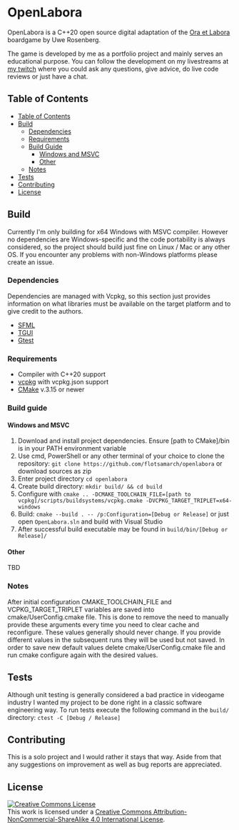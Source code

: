 # OpenLabora
OpenLabora is a C++20 open source digital adaptation of the [Ora et Labora](https://lookout-spiele.de/en/games/ora.html) boardgame by Uwe Rosenberg.

The game is developed by me as a portfolio project and mainly serves an educational purpose.
You can follow the development on my livestreams at [my twitch](https://twitch.tv/panzuschreck) where you could ask any questions, give advice, do live code reviews or just have a chat.

## Table of Contents
* [Table of Contents](#table-of-contents)
* [Build](#build)
  * [Dependencies](#dependencies)
  * [Requirements](#requirements)
  * [Build Guide](#build-guide)
    * [Windows and MSVC](#windows-and-msvc)
    * [Other](#other)
  * [Notes](#notes)
* [Tests](#tests)
* [Contributing](#contributing)
* [License](#license)

## Build
Currently I'm only building for x64 Windows with MSVC compiler. However no dependencies are Windows-specific and the code portability is always considered, so the project should build just fine on Linux / Mac or any other OS. If you encounter any problems with non-Windows platforms please create an issue.

### Dependencies
Dependencies are managed with Vcpkg, so this section just provides information on what libraries must be available on the target platform and to give credit to the authors.
* [SFML](https://github.com/SFML/SFML)
* [TGUI](https://github.com/texus/TGUI)
* [Gtest](https://github.com/google/googletest)

### Requirements
* Compiler with C++20 support
* [vcpkg](https://github.com/microsoft/vcpkg) with vcpkg.json support
* [CMake](https://github.com/Kitware/CMake) v.3.15 or newer

### Build guide

#### Windows and MSVC
1. Download and install project dependencies. Ensure [path to CMake]/bin is in your PATH environment variable
2. Use cmd, PowerShell or any other terminal of your choice to clone the repository:
`git clone https://github.com/flotsamarch/openlabora` or download sources as zip
3. Enter project directory `cd openlabora`
3. Create build directory: `mkdir build/ && cd build`
4. Configure with `cmake .. -DCMAKE_TOOLCHAIN_FILE=[path to vcpkg]/scripts/buildsystems/vcpkg.cmake -DVCPKG_TARGET_TRIPLET=x64-windows`
5. Build: `cmake --build . -- /p:Configuration=[Debug or Release]` or just open `OpenLabora.sln` and build with Visual Studio
6. After successful build executable may be found in `build/bin/[Debug or Release]/`

#### Other
TBD

### Notes
After initial configuration CMAKE_TOOLCHAIN_FILE and VCPKG_TARGET_TRIPLET variables are saved into cmake/UserConfig.cmake file. This is done to remove the need to manually provide these arguments every time you need to clear cache and reconfigure. These values generally should never change. If you provide different values in the subsequent runs they will be used but not saved. In order to save new default values delete cmake/UserConfig.cmake file and run cmake configure again with the desired values.

## Tests
Although unit testing is generally considered a bad practice in videogame industry I wanted my project to be done right in a classic software engineering way. To run tests execute the following command in the `build/` directory:
`ctest -C [Debug / Release]`

## Contributing
This is a solo project and I would rather it stays that way. Aside from that any suggestions on improvement as well as bug reports are appreciated.

## License
<div>
    <a rel="license" href="http://creativecommons.org/licenses/by-nc-sa/4.0/"><img alt="Creative Commons License" style="border-width:0" src="https://i.creativecommons.org/l/by-nc-sa/4.0/88x31.png" /></a><br />This work is licensed under a <a rel="license" href="http://creativecommons.org/licenses/by-nc-sa/4.0/">Creative Commons Attribution-NonCommercial-ShareAlike 4.0 International License</a>.
</div>
